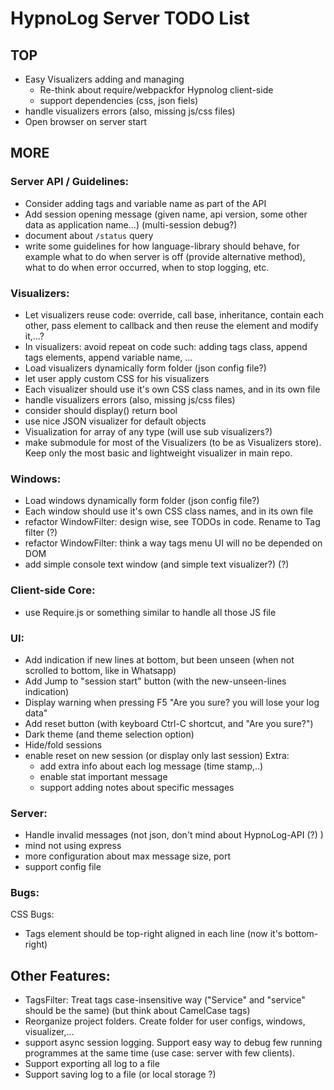 HypnoLog Server TODO List
================================

## TOP
- Easy Visualizers adding and managing
    - Re-think about require/webpackfor Hypnolog client-side
    - support dependencies (css, json fiels)
- handle visualizers errors (also, missing js/css files)
- Open browser on server start


## MORE

### Server API / Guidelines:
- Consider adding tags and variable name as part of the API
- Add session opening message (given name, api version, some other data as application name...) (multi-session debug?)
- document about `/status` query
- write some guidelines for how language-library should behave, for
  example what to do when server is off (provide alternative method), what to do
  when error occurred, when to stop logging, etc.

### Visualizers:
- Let visualizers reuse code: override, call base, inheritance, contain each
  other, pass element to callback and then reuse the element and modify it,...?
- In visualizers: avoid repeat on code such: adding tags class, append tags
  elements, append variable name, ... 
- Load visualizers dynamically form folder (json config file?)
- let user apply custom CSS for his visualizers
- Each visualizer should use it's own CSS class names, and in its own file
- handle visualizers errors (also, missing js/css files)
- consider should display() return bool
- use nice JSON visualizer for default objects
- Visualization for array of any type (will use sub visualizers?)
- make submodule for most of the Visualizers (to be as Visualizers store). Keep
  only the most basic and lightweight visualizer in main repo.

### Windows:
- Load windows dynamically form folder (json config file?)
- Each window should use it's own CSS class names, and in its own file
- refactor WindowFilter: design wise, see TODOs in code. Rename to Tag filter (?)
- refactor WindowFilter: think a way tags menu UI will no be depended on DOM
- add simple console text window (and simple text visualizer?) (?)

### Client-side Core:
- use Require.js or something similar to handle all those JS file

### UI:
- Add indication if new lines at bottom, but been unseen (when not scrolled to
  bottom, like in Whatsapp)
- Add Jump to "session start" button (with the new-unseen-lines indication)
- Display warning when pressing F5 "Are you sure? you will lose your log data"
- Add reset button (with keyboard Ctrl-C shortcut, and "Are you sure?")
- Dark theme (and theme selection option)
- Hide/fold sessions
- enable reset on new session (or display only last session)
Extra:
    - add extra info about each log message (time stamp,..)
    - enable stat important message
    - support adding notes about specific messages

### Server:
- Handle invalid messages (not json, don't mind about HypnoLog-API (?) )
- mind not using express
- more configuration about max message size, port
- support config file

### Bugs:
CSS Bugs:
- Tags element should be top-right aligned in each line (now it's bottom-right)


## Other Features:
- TagsFilter: Treat tags case-insensitive way ("Service" and "service" should be the same) (but think about CamelCase tags)
- Reorganize project folders. Create folder for user configs, windows,
  visualizer,...
- support async session logging. Support easy way to debug few running
  programmes at the same time (use case: server with few clients).
- Support exporting all log to a file
- Support saving log to a file (or local storage ?)


